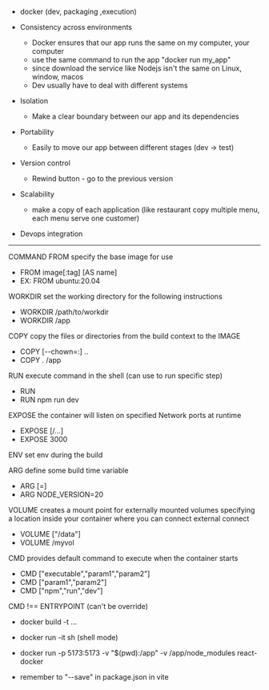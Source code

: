 - docker (dev, packaging ,execution)

- Consistency across environments
  - Docker ensures that our app runs the same on my computer, your computer
  - use the same command to run the app "docker run my_app"
  - since download the service like Nodejs isn't the same on Linux, window, macos
  - Dev usually have to deal with different systems
- Isolation
  - Make a clear boundary between our app and its dependencies
- Portability
  - Easily to move our app between different stages (dev -> test)
- Version control
  - Rewind button - go to the previous version
- Scalability
  - make a copy of each application (like restaurant copy multiple menu, each menu serve one customer)
- Devops integration


****************
COMMAND
FROM specify the base image for use
 - FROM image[:tag] [AS name]
 - EX: FROM ubuntu:20.04

WORKDIR set the working directory for the following instructions
  - WORKDIR /path/to/workdir
  - WORKDIR /app

COPY copy the files or directories from the build context to the IMAGE
 - COPY [--chown=<user>:<group>] <src>.. <dest>
 - COPY . /app

RUN execute command in the shell (can use to run specific step)
 - RUN <command>
 - RUN npm run dev

EXPOSE the container will listen on specified Network ports at runtime
 - EXPOSE <port> [<port>/<protocol>...]
 - EXPOSE 3000

ENV set env during the build

ARG define some build time variable
 - ARG <name> [=<default value>]
 - ARG NODE_VERSION=20

VOLUME creates a mount point for externally mounted volumes
specifying a location inside your container where you can connect external connect
 - VOLUME ["/data"]
 - VOLUME /myvol

CMD provides default command to execute when the container starts
 - CMD ["executable","param1","param2"]
 - CMD ["param1","param2"]
 - CMD ["npm","run","dev"]

CMD !== ENTRYPOINT (can't be override)

- docker build -t ...
- docker run -it <name> sh (shell mode)

- docker run -p 5173:5173 -v "$(pwd):/app" -v /app/node_modules react-docker
- remember to "--save" in package.json in vite